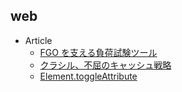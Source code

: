 ## web

+ Article
    + [FGO を支える負荷試験ツール](https://medium.com/shiguredo/fgo-%E3%81%AB%E6%8E%A1%E7%94%A8%E3%81%95%E3%82%8C%E3%81%9F%E8%B2%A0%E8%8D%B7%E8%A9%A6%E9%A8%93%E3%83%84%E3%83%BC%E3%83%AB-2fa3de337e20)
    + [クラシル、不屈のキャッシュ戦略](https://tech.dely.jp/entry/2018/07/23/151137)
    + [Element.toggleAttribute](https://blog.jxck.io/entries/2018-07-20/toggle-attribute.html?utm_content=bufferc5ba0&utm_medium=social&utm_source=twitter.com&utm_campaign=buffer)
